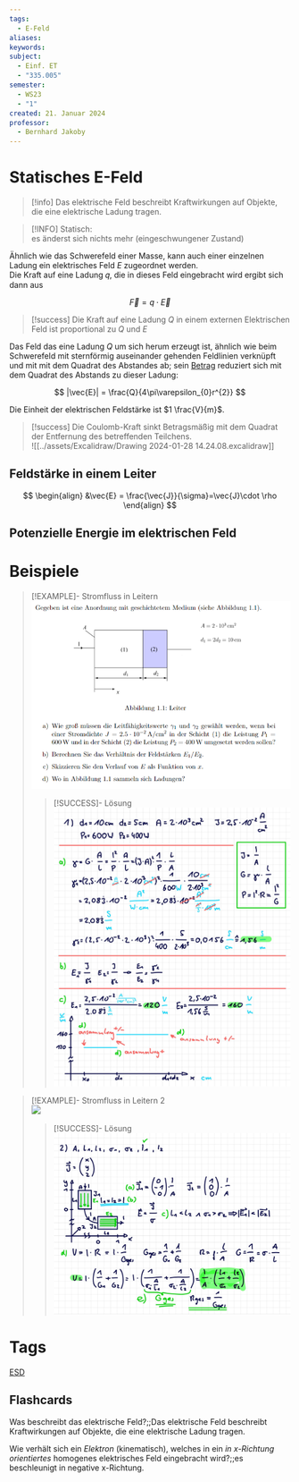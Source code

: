 ```yaml
---
tags:
  - E-Feld
aliases: 
keywords: 
subject:
  - Einf. ET
  - "335.005"
semester:
  - WS23
  - "1"
created: 21. Januar 2024
professor:
  - Bernhard Jakoby
---
```

 

# Statisches E-Feld

> [!info] Das elektrische Feld beschreibt Kraftwirkungen auf Objekte, die eine elektrische Ladung tragen.

> [!INFO] Statisch:  
> es änderst sich nichts mehr (eingeschwungener Zustand)

Ähnlich wie das Schwerefeld einer Masse, kann auch einer einzelnen Ladung ein elektrisches Feld $E$ zugeordnet werden.  
Die Kraft auf eine Ladung 𝑞, die in dieses Feld eingebracht wird ergibt sich dann aus

$$\vec{F}=q\cdot \vec{E}$$

> [!success] Die Kraft auf eine Ladung $Q$ in einem externen Elektrischen Feld ist proportional zu $Q$ und $E$  

Das Feld das eine Ladung $Q$ um sich herum erzeugt ist, ähnlich wie beim Schwerefeld mit sternförmig auseinander gehenden Feldlinien verknüpft und mit mit dem Quadrat des Abstandes ab; sein [Betrag](../Mathematik/Betrag.md) reduziert sich mit dem Quadrat des Abstands zu dieser Ladung:

$$
|\vec{E}| = \frac{Q}{4\pi\varepsilon_{0}r^{2}}
$$

Die Einheit der elektrischen Feldstärke ist $1 \frac{V}{m}$.

> [!success] Die Coulomb-Kraft sinkt Betragsmäßig mit dem Quadrat der Entfernung des betreffenden Teilchens.  
> ![[../assets/Excalidraw/Drawing 2024-01-28 14.24.08.excalidraw]]

## Feldstärke in einem Leiter

$$
\begin{align}
&\vec{E} = \frac{\vec{J}}{\sigma}=\vec{J}\cdot \rho
\end{align}
$$

## Potenzielle Energie im elektrischen Feld

# Beispiele

> [!EXAMPLE]- Stromfluss in Leitern  
> ![](assets/AufgabeLeitfaehigkeit.png)
>
> > [!SUCCESS]- Lösung  
> > ![](assets/UE01_k12136610-1.jpg)

> [!EXAMPLE]- Stromfluss in Leitern 2  
> ![](assets/AufgabeLeitfähigkeit2.png)
>
> > [!SUCCESS]- Lösung  
> > ![](assets/UE01_k12136610-2.jpg)

# Tags

[ESD](../Hardwareentwicklung/ESD.md)

## Flashcards

Was beschreibt das elektrische Feld?;;Das elektrische Feld beschreibt Kraftwirkungen auf Objekte, die eine elektrische Ladung tragen.
<!--SR:!2024-02-29,1,230-->
Wie verhält sich ein *Elektron* (kinematisch), welches in ein *in x-Richtung orientiertes* homogenes elektrisches Feld eingebracht wird?;;es beschleunigt in negative x-Richtung.
<!--SR:!2024-03-02,3,250-->